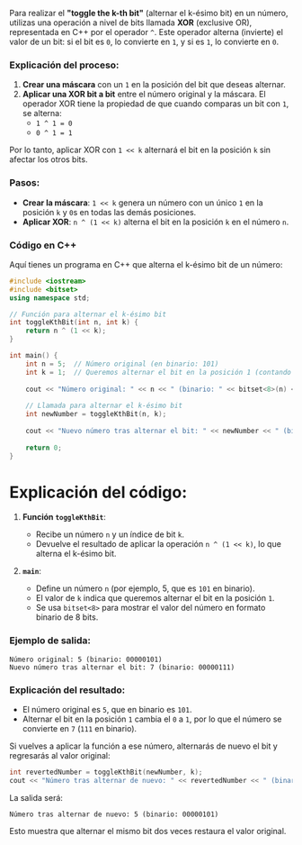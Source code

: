Para realizar el **"toggle the k-th bit"** (alternar el k-ésimo bit) en un número, utilizas una operación a nivel de bits llamada **XOR** (exclusive OR), representada en C++ por el operador `^`. Este operador alterna (invierte) el valor de un bit: si el bit es `0`, lo convierte en `1`, y si es `1`, lo convierte en `0`.

### Explicación del proceso:

1. **Crear una máscara** con un `1` en la posición del bit que deseas alternar.
2. **Aplicar una XOR bit a bit** entre el número original y la máscara. El operador XOR tiene la propiedad de que cuando comparas un bit con `1`, se alterna:
   - `1 ^ 1 = 0`
   - `0 ^ 1 = 1`
   
Por lo tanto, aplicar XOR con `1 << k` alternará el bit en la posición `k` sin afectar los otros bits.

### Pasos:
- **Crear la máscara**: `1 << k` genera un número con un único `1` en la posición `k` y `0`s en todas las demás posiciones.
- **Aplicar XOR**: `n ^ (1 << k)` alterna el bit en la posición `k` en el número `n`.

### Código en C++

Aquí tienes un programa en C++ que alterna el k-ésimo bit de un número:

```cpp
#include <iostream>
#include <bitset>
using namespace std;

// Función para alternar el k-ésimo bit
int toggleKthBit(int n, int k) {
    return n ^ (1 << k);
}

int main() {
    int n = 5;  // Número original (en binario: 101)
    int k = 1;  // Queremos alternar el bit en la posición 1 (contando desde 0)
    
    cout << "Número original: " << n << " (binario: " << bitset<8>(n) << ")" << endl;
    
    // Llamada para alternar el k-ésimo bit
    int newNumber = toggleKthBit(n, k);
    
    cout << "Nuevo número tras alternar el bit: " << newNumber << " (binario: " << bitset<8>(newNumber) << ")" << endl;
    
    return 0;
}

```

# Explicación del código:

1. **Función `toggleKthBit`**:
   - Recibe un número `n` y un índice de bit `k`.
   - Devuelve el resultado de aplicar la operación `n ^ (1 << k)`, lo que alterna el k-ésimo bit.


2. **`main`**:
   - Define un número `n` (por ejemplo, 5, que es `101` en binario).
   - El valor de `k` indica que queremos alternar el bit en la posición `1`.
   - Se usa `bitset<8>` para mostrar el valor del número en formato binario de 8 bits.

### Ejemplo de salida:

```
Número original: 5 (binario: 00000101)
Nuevo número tras alternar el bit: 7 (binario: 00000111)
```

### Explicación del resultado:
- El número original es `5`, que en binario es `101`.
- Alternar el bit en la posición `1` cambia el `0` a `1`, por lo que el número se convierte en `7` (`111` en binario).
  
Si vuelves a aplicar la función a ese número, alternarás de nuevo el bit y regresarás al valor original:

```cpp
int revertedNumber = toggleKthBit(newNumber, k);
cout << "Número tras alternar de nuevo: " << revertedNumber << " (binario: " << bitset<8>(revertedNumber) << ")" << endl;
```

La salida será:

```
Número tras alternar de nuevo: 5 (binario: 00000101)
```

Esto muestra que alternar el mismo bit dos veces restaura el valor original.



